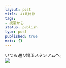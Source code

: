 ```yaml
---
layout: post
title: J1最終節
tags:
- 携帯から
status: publish
type: post
published: true
meta: {}
---
```

<div class="caption">いつも通り埼玉スタジアムへ。
</div>
<div class="photo"><img src="http://wo.skr.jp/images/uploads/blog-photo-1133585245.18-0.jpg" /></div>
